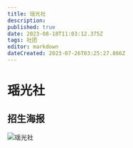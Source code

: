 ```yaml
---
title: 瑶光社
description: 
published: true
date: 2023-08-18T11:03:12.375Z
tags: 社团
editor: markdown
dateCreated: 2023-07-26T03:25:27.866Z
---
```


# 瑶光社
## 招生海报
![瑶光社](https://s1.imagehub.cc/images/2023/08/18/3ecc8a0466adc11f47512707499e5f66.png)